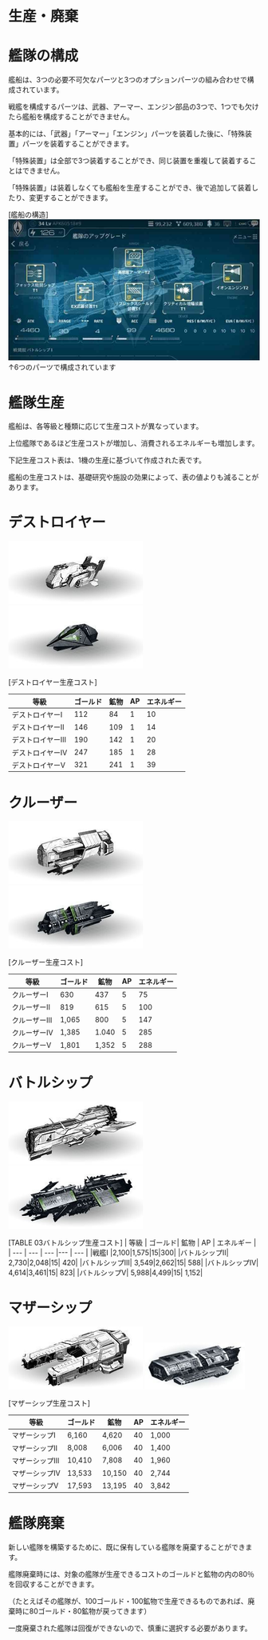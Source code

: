 # 生産・廃棄

# 艦隊の構成
艦船は、3つの必要不可欠なパーツと3つのオプションパーツの組み合わせで構成されています。

戦艦を構成するパーツは、武器、アーマー、エンジン部品の3つで、1つでも欠けたら艦船を構成することができません。

基本的には、「武器」「アーマー」「エンジン」パーツを装着した後に、「特殊装置」パーツを装着することができます。

「特殊装置」は全部で3つ装着することができ、同じ装置を重複して装着することはできません。

「特殊装置」は装着しなくても艦船を生産することができ、後で追加して装着したり、変更することができます。

[艦船の構造]
![](_images/a68.jpg)
↑6つのパーツで構成されています

# 艦隊生産
艦船は、各等級と種類に応じて生産コストが異なっています。

上位艦隊であるほど生産コストが増加し、消費されるエネルギーも増加します。

下記生産コスト表は、1機の生産に基づいて作成された表です。

艦船の生産コストは、基礎研究や施設の効果によって、表の値よりも減ることがあります。


# デストロイヤー
![](_images/a69.jpg) ![](_images/a70.jpg)

[デストロイヤー生産コスト]

| 等級 | ゴールド| 鉱物 | AP | エネルギー |
| --- | --- | --- |--- | --- |
|デストロイヤーⅠ |112|84|1|10|
|デストロイヤーⅡ|146|109|1|14|
|デストロイヤーⅢ|190|142|1|20|
|デストロイヤーⅣ|247|185|1|28|
|デストロイヤーⅤ|321|241|1|39|

# クルーザー
![](_images/a71.jpg) ![](_images/a72.jpg)

[クルーザー生産コスト]

| 等級 | ゴールド| 鉱物 | AP | エネルギー |
| --- | --- | --- |--- | --- |
|クルーザーⅠ|630|437|5|75|
|クルーザーⅡ|819|615|5|100|
|クルーザーⅢ|1,065|800|5|147|
|クルーザーⅣ|1,385|1.040|5|285|
|クルーザーⅤ|1,801|1,352|5|288|
# バトルシップ

![](_images/a73.jpg) ![](_images/a74.jpg)

[TABLE 03バトルシップ生産コスト]
| 等級 | ゴールド| 鉱物 | AP | エネルギー |
| --- | --- | --- |--- | --- |
|戦艦Ⅰ |2,100|1,575|15|300|
|バトルシップⅡ|	2,730|2,048|15|	420|
|バトルシップⅢ|	3,549|2,662|15|	588|
|バトルシップⅣ|	4,614|3,461|15|	823|
|バトルシップⅤ|	5,988|4,499|15|	1,152|

# マザーシップ
![](_images/a75.jpg) ![](_images/a76.jpg)

[マザーシップ生産コスト]

| 等級 | ゴールド| 鉱物 | AP | エネルギー |
| --- | --- | --- |--- | --- |
|マザーシップⅠ|6,160|4,620|40|1,000|
|マザーシップⅡ|8,008|6,006|40|1,400|
|マザーシップⅢ|10,410|7,808|40|1,960|
|マザーシップⅣ|13,533|10,150|40|2,744|
|マザーシップⅤ|17,593|13,195|40|3,842|

# 艦隊廃棄
新しい艦隊を構築するために、既に保有している艦隊を廃棄することができます。

艦隊廃棄時には、対象の艦隊が生産できるコストのゴールドと鉱物の内の80％を回収することができます。

（たとえばその艦隊が、100ゴールド・100鉱物で生産できるものであれば、廃棄時に80ゴールド・80鉱物が戻ってきます）

一度廃棄された艦隊は回復ができないので、慎重に選択する必要があります。